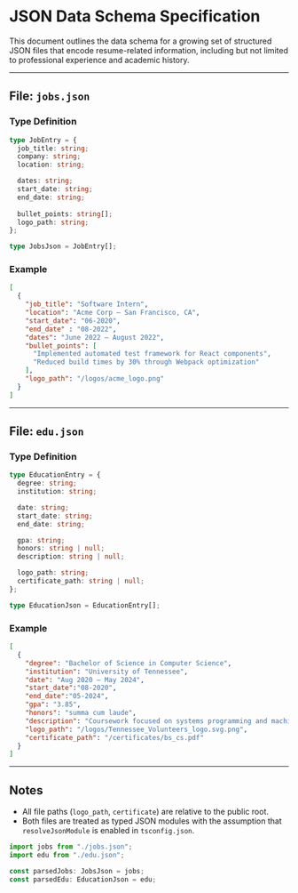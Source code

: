 # JSON Data Schema Specification

This document outlines the data schema for a growing set of structured JSON files that encode resume-related information, including but not limited to professional experience and academic history.

---

## File: `jobs.json`

### Type Definition

```ts
type JobEntry = {
  job_title: string;
  company: string;
  location: string;

  dates: string;
  start_date: string;
  end_date: string;
  
  bullet_points: string[];
  logo_path: string;
};

type JobsJson = JobEntry[];
```

### Example

```json
[
  {
    "job_title": "Software Intern",
    "location": "Acme Corp – San Francisco, CA",
    "start_date": "06-2020",
    "end_date" : "08-2022",
    "dates": "June 2022 – August 2022",
    "bullet_points": [
      "Implemented automated test framework for React components",
      "Reduced build times by 30% through Webpack optimization"
    ],
    "logo_path": "/logos/acme_logo.png"
  }
]
```

---

## File: `edu.json`

### Type Definition

```ts
type EducationEntry = {
  degree: string;
  institution: string;

  date: string;
  start_date: string;
  end_date: string;

  gpa: string;
  honors: string | null;
  description: string | null;

  logo_path: string;
  certificate_path: string | null;
};

type EducationJson = EducationEntry[];
```

### Example

```json
[
  {
    "degree": "Bachelor of Science in Computer Science",
    "institution": "University of Tennessee",
    "date": "Aug 2020 – May 2024",
    "start_date":"08-2020",
    "end_date":"05-2024",
    "gpa": "3.85",
    "honors": "summa cum laude",
    "description": "Coursework focused on systems programming and machine learning.",
    "logo_path": "/logos/Tennessee_Volunteers_logo.svg.png",
    "certificate_path": "/certificates/bs_cs.pdf"
  }
]
```

---

## Notes

- All file paths (`logo_path`, `certificate`) are relative to the public root.
- Both files are treated as typed JSON modules with the assumption that `resolveJsonModule` is enabled in `tsconfig.json`.

```ts
import jobs from "./jobs.json";
import edu from "./edu.json";

const parsedJobs: JobsJson = jobs;
const parsedEdu: EducationJson = edu;
```
